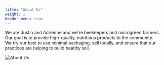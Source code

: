 ```yaml
---
title: "About Us"
weight: 1
header_menu: true
---
```

We are Justin and Adrienne and we're beekeepers and microgreen farmers. Our goal is to provide high-quality, nutritious products to the community. We try our best to use minimal packaging, sell locally, and ensure that our practices are helping to build healthy soil.


![About Us](images/janda.jpg)
